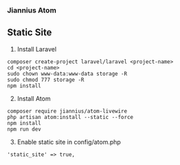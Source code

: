 ### Jiannius Atom

## Static Site

1. Install Laravel

```
composer create-project laravel/laravel <project-name>
cd <project-name>
sudo chown www-data:www-data storage -R
sudo chmod 777 storage -R
npm install
```

2. Install Atom

```
composer require jiannius/atom-livewire
php artisan atom:install --static --force
npm install
npm run dev
```

3. Enable static site in config/atom.php

```
'static_site' => true,
```

